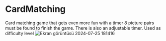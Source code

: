# CardMatching
Card matching game that gets even more fun with a timer
8 picture pairs must be found to finish the game.
There is also an adjustable timer.
Used as difficulty level
![Ekran görüntüsü 2024-07-25 181416](https://github.com/user-attachments/assets/093e84d9-7c5f-44c8-a614-27f3f8da54a2)
